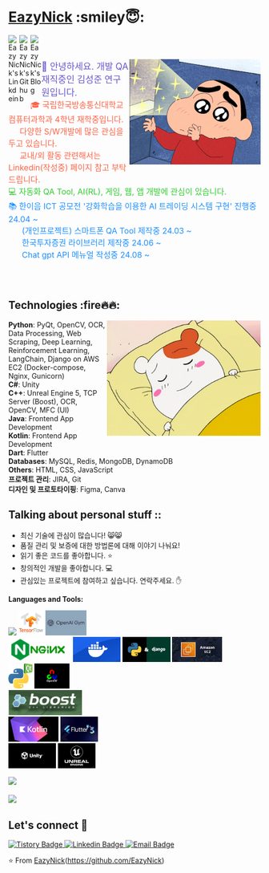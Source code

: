 # <a href="https://www.linkedin.com/in/sung-jun-kim-962956304/">EazyNick</a> :smiley😇:

<a href="https://www.linkedin.com/in/sung-jun-kim-962956304">
  <img align="left" alt="EazyNick's Linkdein" width="22px" src="https://img.icons8.com/?size=48&id=13930&format=png" />
</a>
<a href="https://github.com/EazyNick">
  <img align="left" alt="EazyNick's Github" width="22px" src="https://img.icons8.com/?size=64&id=52539&format=png" />
</a>
<a href="https://kimsungjun9987.tistory.com/">
  <img align="left" alt="EazyNick's Blog" width="22px" src="https://img.icons8.com/?size=48&id=18911&format=png" />
</a>

<br>
<br>

<p>
  <img src="https://github.com/EazyNick/EazyNick/blob/main/1.gif?raw=true" align="right" height="210" />
  <span style="color: #6A5ACD; font-size: 18px;">👋 안녕하세요. 개발 QA 재직중인 김성준 연구원입니다.</span><br>
  <span style="color: #FF6347; font-size: 16px;">🎓 국립한국방송통신대학교 컴퓨터과학과 4학년 재학중입니다.</span><br>
  <span style="color: #FF6347; font-size: 16px;">&nbsp;&nbsp;&nbsp;&nbsp;&nbsp;다양한 S/W개발에 많은 관심을 두고 있습니다.</span><br>
  <span style="color: #FF6347; font-size: 16px;">&nbsp;&nbsp;&nbsp;&nbsp;&nbsp;교내/외 활동 관련해서는 Linkedin(작성중) 페이지 참고 부탁드립니다.</span><br>
  <span style="color: #32CD32; font-size: 16px;">💻 자동화 QA Tool, AI(RL), 게임, 웹, 앱 개발에 관심이 있습니다.</span><br>
  <span style="color: #1E90FF; font-size: 16px;">📚 한이음 ICT 공모전 '강화학습을 이용한 AI 트레이딩 시스템 구현' 진행중 24.04 ~ <br>
  <span style="color: #1E90FF; font-size: 16px;">&nbsp;&nbsp;&nbsp;&nbsp;&nbsp; (개인프로젝트) 스마트폰 QA Tool 제작중 24.03 ~ <br>
  <span style="color: #1E90FF; font-size: 16px;">&nbsp;&nbsp;&nbsp;&nbsp;&nbsp; 한국투자증권 라이브러리 제작중 24.06 ~ <br>
  <span style="color: #1E90FF; font-size: 16px;">&nbsp;&nbsp;&nbsp;&nbsp;&nbsp; Chat gpt API 메뉴얼 작성중 24.08 ~ <br>
</p>

<br>
<br>
  
## Technologies :fire🔥🔥:
<img src="https://github.com/EazyNick/EazyNick/blob/main/2.gif?raw=true" align="right" height="230" />

**Python**: PyQt, OpenCV, OCR, Data Processing, Web Scraping, Deep Learning, Reinforcement Learning, LangChain, Django on AWS EC2 (Docker-compose, Nginx, Gunicorn) <br>
**C#**: Unity <br>
**C++**: Unreal Engine 5, TCP Server (Boost), OCR, OpenCV, MFC (UI) <br>
**Java**: Frontend App Development <br>
**Kotlin**: Frontend App Development <br>
**Dart**: Flutter <br>
**Databases**: MySQL, Redis, MongoDB, DynamoDB <br>
**Others**: HTML, CSS, JavaScript <br>
**프로젝트 관리**: JIRA, Git <br>
**디자인 및 프로토타이핑**: Figma, Canva




## Talking about personal stuff ::
- 최신 기술에 관심이 많습니다! 😸😸
- 품질 관리 및 보증에 대한 방법론에 대해 이야기 나눠요!
- 읽기 좋은 코드를 좋아합니다. ⭐️
- 창의적인 개발을 좋아합니다. 💻
- 관심있는 프로젝트에 참여하고 싶습니다. 연락주세요. ✋


**Languages and Tools:**  

<code><img height="50" src="https://pytorch.org/assets/images/pytorch-logo.png"></code>
<code><img height="50" src="https://raw.githubusercontent.com/github/explore/80688e429a7d4ef2fca1e82350fe8e3517d3494d/topics/tensorflow/tensorflow.png"></code>
<code><img height="50" src="https://github.com/EazyNick/EazyNick/blob/main/TechImg/openai%20gym.png?raw=true"></code>
<br>
<code><img height="50" src="https://github.com/EazyNick/EazyNick/blob/main/TechImg/nginx.png?raw=true"></code>
<code><img height="50" src="https://github.com/EazyNick/EazyNick/blob/main/TechImg/docker.png?raw=true"></code>
<code><img height="50" src="https://github.com/EazyNick/EazyNick/blob/main/TechImg/django.png?raw=true"></code>
<code><img height="50" src="https://github.com/EazyNick/EazyNick/blob/main/TechImg/aws%20ec2.png?raw=true"></code>
<br>
<code><img height="50" src="https://github.com/EazyNick/EazyNick/blob/main/TechImg/pyqt.png?raw=true"></code>
<code><img height="50" src="https://github.com/EazyNick/EazyNick/blob/main/TechImg/openCV.png?raw=true"></code>
<br>
<code><img height="50" src="https://github.com/EazyNick/EazyNick/blob/main/TechImg/c++boost.png?raw=true"></code>
<br>
<code><img height="50" src="https://github.com/EazyNick/EazyNick/blob/main/TechImg/Kotlin.png?raw=true"></code>
<code><img height="50" src="https://github.com/EazyNick/EazyNick/blob/main/TechImg/Flutter.png?raw=true"></code>
<br>
<code><img height="50" src="https://github.com/EazyNick/EazyNick/blob/main/TechImg/unity.png?raw=true"></code>
<code><img height="50" src="https://github.com/EazyNick/EazyNick/blob/main/TechImg/unrealEngine.png?raw=true"></code>



<a href="https://github.com/EazyNick">
  <img src="https://github-readme-stats.vercel.app/api/top-langs/?username=EazyNick&theme=radical&hide=glsl,python" />
</a>

<br>
<br>

<a href="https://github.com/EazyNick">
  <img src="https://github-readme-stats.vercel.app/api?username=EazyNick&show_icons=true&theme=radical" />
</a>

##  Let's connect :speech_balloon:
<a href="https://kimsungjun9987.tistory.com/" target="_blank">
  <img src="https://img.shields.io/badge/-Tistory-ff4500?style=flat-square&logo=tistory&logoColor=white" alt="Tistory Badge">
</a>
<a href="https://www.linkedin.com/in/sung-jun-kim-962956304/" target="_blank">
  <img src="https://img.shields.io/badge/-SungJunKim-blue?style=flat-square&logo=Linkedin&logoColor=white" alt="Linkedin Badge">
</a>
<a href="mailto:kkkygsos@naver.com" target="_blank">
  <img src="https://img.shields.io/badge/-kkkygsos@naver.com-c14438?style=flat-square&logo=Gmail&logoColor=white" alt="Email Badge">
</a>



⭐️ From [EazyNick]([https://github.com/Neel2904)(https://github.com/EazyNick)

